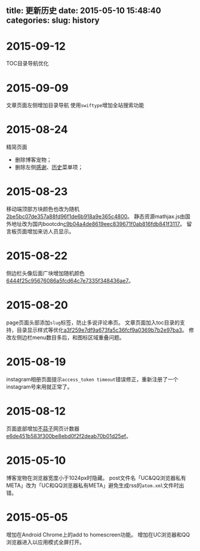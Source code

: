 title: 更新历史
date: 2015-05-10 15:48:40
categories:
slug: history
---

# 2015-09-12
TOC目录导航优化

# 2015-09-09
文章页面左侧增加目录导航
使用`swiftype`增加全站搜索功能

# 2015-08-24
精简页面
  - 删除博客宠物；
  - 删除左侧[感谢](/thanks)、[历史](/history)菜单项；
  
# 2015-08-23
移动端顶部方块颜色也改为随机[2be5bc07de357a88fd96f1de6b918a9e365c4800](https://github.com/iblogc/hexo-theme-yilia/commit/2be5bc07de357a88fd96f1de6b918a9e365c4800)。
静态资源mathjax.js由国外地址改为国内bootcdn[c9b04a4de8619eec839671f0ab816fdb841f3117](https://github.com/iblogc/hexo-theme-yilia/commit/c9b04a4de8619eec839671f0ab816fdb841f3117)。
留言板页面增加来访人员显示。

# 2015-08-22
侧边栏头像后面广块增加随机颜色[6444f25c95676086a5fcd64c7e7335f348436ae7](https://github.com/iblogc/hexo-theme-yilia/commit/6444f25c95676086a5fcd64c7e7335f348436ae7)。

# 2015-08-20
page页面头部添加`slug`标签，防止多说评论串页。
文章页面加入toc目录的支持，目录显示样式等优化[a3f259e7df9a673fa5c36fcf9a0369b7b2e97ba3](https://github.com/iblogc/hexo-theme-yilia/commit/a3f259e7df9a673fa5c36fcf9a0369b7b2e97ba3)。
修改左侧边栏menu数目多后，和图标区域重叠问题。

# 2015-08-19
instagram相册页面提示`access_token timeout`错误修正，重新注册了一个instagram号来用就正常了。

# 2015-08-12
页面底部增加[不蒜子](http://service.ibruce.info/)网页计数器[e6de451b583f300be8ebd0f2f2deab70b01d25ef](https://github.com/iblogc/hexo-theme-yilia/commit/e6de451b583f300be8ebd0f2f2deab70b01d25ef)。

# 2015-05-10
博客宠物在浏览器宽度小于1024px时隐藏。
post文件名「UC&QQ浏览器私有META」改为「UC和QQ浏览器私有META」避免生成rss的`atom.xml`文件时出错。

# 2015-05-05
增加在Android Chrome上的add to homescreen功能。
增加在UC浏览器和QQ浏览器进入以应用模式全屏打开。